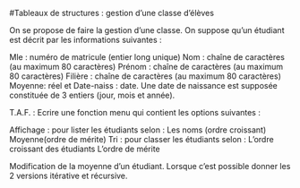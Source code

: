 #Tableaux de structures : gestion d’une classe d’élèves


On se propose de faire la gestion d’une classe. On suppose qu’un étudiant est décrit par les informations
suivantes :

Mle : numéro de matricule (entier long unique)
Nom : chaîne de caractères (au maximum 80 caractères)
Prénom : chaîne de caractères (au maximum 80 caractères)
Filière : chaîne de caractères (au maximum 80 caractères)
Moyenne: réel et
Date-naiss : date. Une date de naissance est supposée constituée de 3 entiers (jour, mois et année).


T.A.F. :
Ecrire une fonction menu qui contient les options suivantes :
<!-- Remplissage : pour la saisie des étudiants -->
Affichage : pour lister les étudiants selon :
Les noms (ordre croissant)
Moyenne(ordre de mérite)
Tri : pour classer les étudiants selon :
L’ordre croissant des étudiants
L’ordre de mérite
<!-- Recherche : pour chercher un étudiant selon son Matricule. -->
<!-- Mise à jour : pour mettre à jour la classe des étudiants. -->
<!-- Ajout d’un étudiant -->
<!-- Suppression d’un étudiant -->
Modification de la moyenne d’un étudiant.
Lorsque c’est possible donner les 2 versions itérative et récursive.
